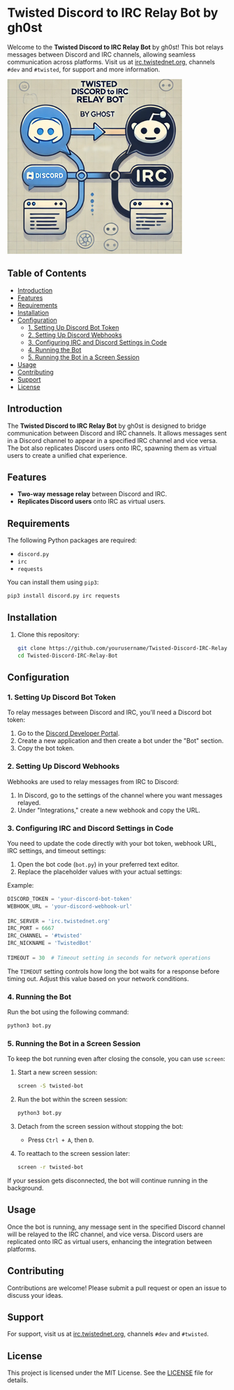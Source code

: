 # Twisted Discord to IRC Relay Bot by gh0st

Welcome to the **Twisted Discord to IRC Relay Bot** by gh0st! This bot relays messages between Discord and IRC channels, allowing seamless communication across platforms. Visit us at [irc.twistednet.org](irc.twistednet.org), channels `#dev` and `#twisted`, for support and more information.

<img src="https://raw.githubusercontent.com/gh0st68/Discord-IRC-Relay-Bot-/main/DiscordIRCRelay.webp" alt="Twisted Discord to IRC Relay Bot" width="400">

## Table of Contents

- [Introduction](#introduction)
- [Features](#features)
- [Requirements](#requirements)
- [Installation](#installation)
- [Configuration](#configuration)
  - [1. Setting Up Discord Bot Token](#1-setting-up-discord-bot-token)
  - [2. Setting Up Discord Webhooks](#2-setting-up-discord-webhooks)
  - [3. Configuring IRC and Discord Settings in Code](#3-configuring-irc-and-discord-settings-in-code)
  - [4. Running the Bot](#4-running-the-bot)
  - [5. Running the Bot in a Screen Session](#5-running-the-bot-in-a-screen-session)
- [Usage](#usage)
- [Contributing](#contributing)
- [Support](#support)
- [License](#license)

## Introduction

The **Twisted Discord to IRC Relay Bot** by gh0st is designed to bridge communication between Discord and IRC channels. It allows messages sent in a Discord channel to appear in a specified IRC channel and vice versa. The bot also replicates Discord users onto IRC, spawning them as virtual users to create a unified chat experience.

## Features

- **Two-way message relay** between Discord and IRC.
- **Replicates Discord users** onto IRC as virtual users.

## Requirements

The following Python packages are required:

- `discord.py`
- `irc`
- `requests`

You can install them using `pip3`:

```bash
pip3 install discord.py irc requests
```

## Installation

1. Clone this repository:
   ```bash
   git clone https://github.com/yourusername/Twisted-Discord-IRC-Relay-Bot.git
   cd Twisted-Discord-IRC-Relay-Bot
   ```

## Configuration

### 1. Setting Up Discord Bot Token

To relay messages between Discord and IRC, you'll need a Discord bot token:

1. Go to the [Discord Developer Portal](https://discord.com/developers/applications).
2. Create a new application and then create a bot under the "Bot" section.
3. Copy the bot token.

### 2. Setting Up Discord Webhooks

Webhooks are used to relay messages from IRC to Discord:

1. In Discord, go to the settings of the channel where you want messages relayed.
2. Under "Integrations," create a new webhook and copy the URL.

### 3. Configuring IRC and Discord Settings in Code

You need to update the code directly with your bot token, webhook URL, IRC settings, and timeout settings:

1. Open the bot code (`bot.py`) in your preferred text editor.
2. Replace the placeholder values with your actual settings:

Example:
```python
DISCORD_TOKEN = 'your-discord-bot-token'
WEBHOOK_URL = 'your-discord-webhook-url'

IRC_SERVER = 'irc.twistednet.org'
IRC_PORT = 6667
IRC_CHANNEL = '#twisted'
IRC_NICKNAME = 'TwistedBot'

TIMEOUT = 30  # Timeout setting in seconds for network operations
```

The `TIMEOUT` setting controls how long the bot waits for a response before timing out. Adjust this value based on your network conditions.

### 4. Running the Bot

Run the bot using the following command:

```bash
python3 bot.py
```

### 5. Running the Bot in a Screen Session

To keep the bot running even after closing the console, you can use `screen`:

1. Start a new screen session:
   ```bash
   screen -S twisted-bot
   ```

2. Run the bot within the screen session:
   ```bash
   python3 bot.py
   ```

3. Detach from the screen session without stopping the bot:
   - Press `Ctrl + A`, then `D`.

4. To reattach to the screen session later:
   ```bash
   screen -r twisted-bot
   ```

If your session gets disconnected, the bot will continue running in the background.

## Usage

Once the bot is running, any message sent in the specified Discord channel will be relayed to the IRC channel, and vice versa. Discord users are replicated onto IRC as virtual users, enhancing the integration between platforms.

## Contributing

Contributions are welcome! Please submit a pull request or open an issue to discuss your ideas.

## Support

For support, visit us at [irc.twistednet.org](irc.twistednet.org), channels `#dev` and `#twisted`.

## License

This project is licensed under the MIT License. See the [LICENSE](LICENSE) file for details.
